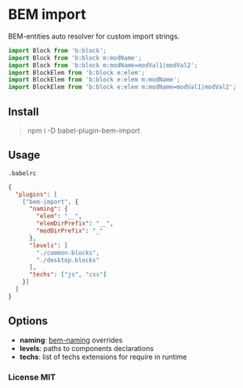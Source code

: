 # BEM import

BEM-entities auto resolver for custom import strings.

``` js
import Block from 'b:block';
import Block from 'b:block m:modName';
import Block from 'b:block m:modName=modVal1|modVal2';
import BlockElem from 'b:block e:elem';
import BlockElem from 'b:block e:elem m:modName';
import BlockElem from 'b:block e:elem m:modName=modVal1|modVal2';
```

## Install

> npm i -D babel-plugin-bem-import

## Usage

`.babelrc`

``` json
{
  "plugins": [
    ["bem-import", {
      "naming": {
        "elem": "__",
        "elemDirPrefix": "__",
        "modDirPrefix": "_"
      },
      "levels": [
        "./common.blocks",
        "./desktop.blocks"
      ],
      "techs": ["js", "css"]
    }]
  ]
}
```

## Options

- __naming__: [bem-naming](https://en.bem.info/toolbox/sdk/bem-naming) overrides
- __levels__<Array>: paths to components declarations
- __techs__<Array>: list of techs extensions for require in runtime

### License MIT

